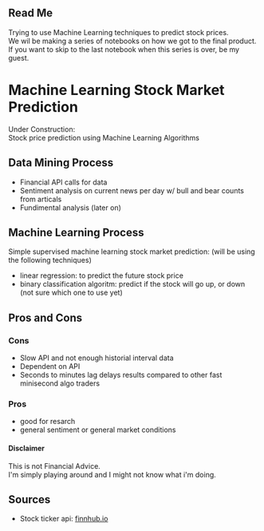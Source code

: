 ## Read Me <br>
Trying to use Machine Learning techniques to predict stock prices. <br>
We wil be making a series of notebooks on how we got to the final product. <br>
If you want to skip to the last notebook when this series is over, be my guest. <br>


# Machine Learning Stock Market Prediction <br>
Under Construction: <br>
Stock price prediction using Machine Learning Algorithms <br>

## Data Mining Process
<ul> 
  <li> Financial API calls for data
  <li> Sentiment analysis on current news per day w/ bull and bear counts from articals
  <li> Fundimental analysis (later on)
</ul>

## Machine Learning Process

Simple supervised machine learning stock market prediction: (will be using the following techniques) <br>
<ul>
  <li> linear regression: to predict the future stock price
  <li> binary classification algoritm:  predict if the stock will go up, or down (not sure which one to use yet) 
</ul>

## Pros and Cons
### Cons
<ul>
  <li> Slow API and not enough historial interval data
  <li> Dependent on API
  <li> Seconds to minutes lag delays results compared to other fast minisecond algo traders
</ul>

### Pros
<ul>
  <li> good for resarch
  <li> general sentiment or general market conditions
</ul>


#### Disclaimer 
This is not Financial Advice. <br>
I'm simply playing around and I might not know what i'm doing. <br>

## Sources <br>
<ul>
  <li>Stock ticker api: <a href="https://finnhub.io/" target="_blank"> finnhub.io </a>
</ul>
